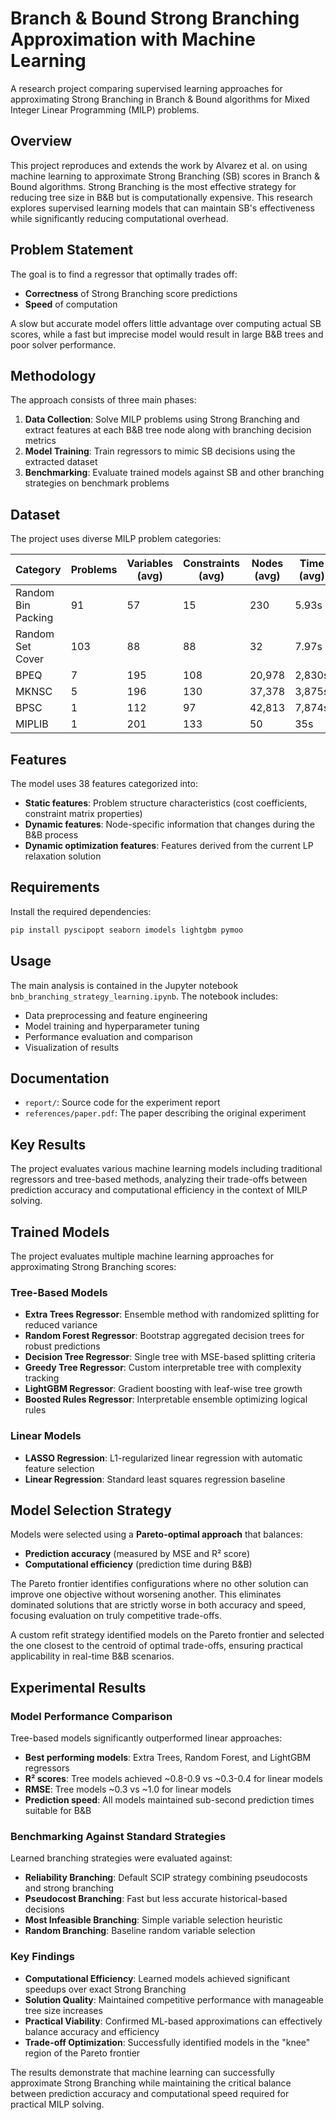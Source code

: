 # Branch & Bound Strong Branching Approximation with Machine Learning

A research project comparing supervised learning approaches for approximating Strong Branching in Branch & Bound algorithms for Mixed Integer Linear Programming (MILP) problems.

## Overview

This project reproduces and extends the work by Alvarez et al. on using machine learning to approximate Strong Branching (SB) scores in Branch & Bound algorithms. Strong Branching is the most effective strategy for reducing tree size in B&B but is computationally expensive. This research explores supervised learning models that can maintain SB's effectiveness while significantly reducing computational overhead.

## Problem Statement

The goal is to find a regressor that optimally trades off:
- **Correctness** of Strong Branching score predictions
- **Speed** of computation

A slow but accurate model offers little advantage over computing actual SB scores, while a fast but imprecise model would result in large B&B trees and poor solver performance.

## Methodology

The approach consists of three main phases:

1. **Data Collection**: Solve MILP problems using Strong Branching and extract features at each B&B tree node along with branching decision metrics
2. **Model Training**: Train regressors to mimic SB decisions using the extracted dataset
3. **Benchmarking**: Evaluate trained models against SB and other branching strategies on benchmark problems

## Dataset

The project uses diverse MILP problem categories:

| Category | Problems | Variables (avg) | Constraints (avg) | Nodes (avg) | Time (avg) |
|----------|----------|-----------------|-------------------|-------------|------------|
| Random Bin Packing | 91 | 57 | 15 | 230 | 5.93s |
| Random Set Cover | 103 | 88 | 88 | 32 | 7.97s |
| BPEQ | 7 | 195 | 108 | 20,978 | 2,830s |
| MKNSC | 5 | 196 | 130 | 37,378 | 3,875s |
| BPSC | 1 | 112 | 97 | 42,813 | 7,874s |
| MIPLIB | 1 | 201 | 133 | 50 | 35s |

## Features

The model uses 38 features categorized into:
- **Static features**: Problem structure characteristics (cost coefficients, constraint matrix properties)
- **Dynamic features**: Node-specific information that changes during the B&B process
- **Dynamic optimization features**: Features derived from the current LP relaxation solution

## Requirements

Install the required dependencies:

```bash
pip install pyscipopt seaborn imodels lightgbm pymoo
```

## Usage

The main analysis is contained in the Jupyter notebook `bnb_branching_strategy_learning.ipynb`. The notebook includes:

- Data preprocessing and feature engineering
- Model training and hyperparameter tuning
- Performance evaluation and comparison
- Visualization of results

## Documentation

- `report/`: Source code for the experiment report
- `references/paper.pdf`: The paper describing the original experiment

## Key Results

The project evaluates various machine learning models including traditional regressors and tree-based methods, analyzing their trade-offs between prediction accuracy and computational efficiency in the context of MILP solving.

## Trained Models

The project evaluates multiple machine learning approaches for approximating Strong Branching scores:

### Tree-Based Models
- **Extra Trees Regressor**: Ensemble method with randomized splitting for reduced variance
- **Random Forest Regressor**: Bootstrap aggregated decision trees for robust predictions  
- **Decision Tree Regressor**: Single tree with MSE-based splitting criteria
- **Greedy Tree Regressor**: Custom interpretable tree with complexity tracking
- **LightGBM Regressor**: Gradient boosting with leaf-wise tree growth
- **Boosted Rules Regressor**: Interpretable ensemble optimizing logical rules

### Linear Models
- **LASSO Regression**: L1-regularized linear regression with automatic feature selection
- **Linear Regression**: Standard least squares regression baseline

## Model Selection Strategy

Models were selected using a **Pareto-optimal approach** that balances:
- **Prediction accuracy** (measured by MSE and R² score)
- **Computational efficiency** (prediction time during B&B)

The Pareto frontier identifies configurations where no other solution can improve one objective without worsening another. This eliminates dominated solutions that are strictly worse in both accuracy and speed, focusing evaluation on truly competitive trade-offs.

A custom refit strategy identified models on the Pareto frontier and selected the one closest to the centroid of optimal trade-offs, ensuring practical applicability in real-time B&B scenarios.

## Experimental Results

### Model Performance Comparison
Tree-based models significantly outperformed linear approaches:
- **Best performing models**: Extra Trees, Random Forest, and LightGBM regressors
- **R² scores**: Tree models achieved ~0.8-0.9 vs ~0.3-0.4 for linear models  
- **RMSE**: Tree models ~0.3 vs ~1.0 for linear models
- **Prediction speed**: All models maintained sub-second prediction times suitable for B&B

### Benchmarking Against Standard Strategies
Learned branching strategies were evaluated against:
- **Reliability Branching**: Default SCIP strategy combining pseudocosts and strong branching
- **Pseudocost Branching**: Fast but less accurate historical-based decisions
- **Most Infeasible Branching**: Simple variable selection heuristic
- **Random Branching**: Baseline random variable selection

### Key Findings
- **Computational Efficiency**: Learned models achieved significant speedups over exact Strong Branching
- **Solution Quality**: Maintained competitive performance with manageable tree size increases
- **Practical Viability**: Confirmed ML-based approximations can effectively balance accuracy and efficiency
- **Trade-off Optimization**: Successfully identified models in the "knee" region of the Pareto frontier

The results demonstrate that machine learning can successfully approximate Strong Branching while maintaining the critical balance between prediction accuracy and computational speed required for practical MILP solving.